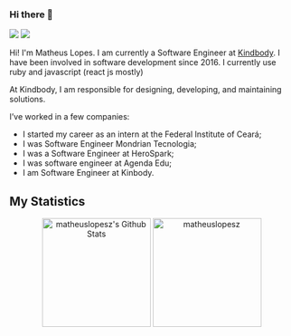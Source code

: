 ### Hi there 👋

<p align="left">
  <a href="mailto:matheuslopesz.developer@gmail.com" alt="Gmail">
     <img src="https://img.shields.io/badge/-Gmail-FF0000?style=flat-square&labelColor=FF0000&logo=gmail&logoColor=white&link=matheuslopes.developer@gmail.com" /></a>

  <a href="https://www.linkedin.com/in/matheuslopesz/" alt="Linkedin">
  <img src="https://img.shields.io/badge/-Linkedin-0e76a8?style=flat-square&logo=Linkedin&logoColor=white&link=https://www.linkedin.com/in/matheuslopesz/" /></a>
  <br />
</p>

Hi! I'm Matheus Lopes. I am currently a Software Engineer at [Kindbody](https://www.linkedin.com/company/kindbody/mycompany/). I have been involved in software development since 2016. I currently use ruby and javascript (react js mostly)

At Kindbody, I am responsible for designing, developing, and maintaining solutions.

I’ve worked in a few companies:

- I started my career as an intern at the Federal Institute of Ceará;
- I was Software Engineer Mondrian Tecnologia;
- I was a Software Engineer at HeroSpark;
- I was software engineer at Agenda Edu;
- I am Software Engineer at Kinbody.

## My Statistics

<div align="center">
    <img alt="matheuslopesz's Github Stats" src="https://github-readme-stats.vercel.app/api?username=matheuslopesz&show_icons=true&count_private=true&theme=algolia" height="192px"/>
	  <img src="https://github-readme-stats.vercel.app/api/top-langs?username=matheuslopesz&langs_count=10&show_icons=true&locale=en&layout=compact&theme=algolia" alt="matheuslopesz" height="192px"/>
 </div>
